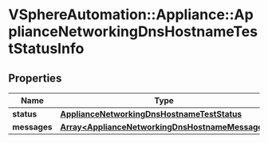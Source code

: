 # VSphereAutomation::Appliance::ApplianceNetworkingDnsHostnameTestStatusInfo

## Properties
Name | Type | Description | Notes
------------ | ------------- | ------------- | -------------
**status** | [**ApplianceNetworkingDnsHostnameTestStatus**](ApplianceNetworkingDnsHostnameTestStatus.md) |  | [optional] 
**messages** | [**Array&lt;ApplianceNetworkingDnsHostnameMessage&gt;**](ApplianceNetworkingDnsHostnameMessage.md) | messages | [optional] 


